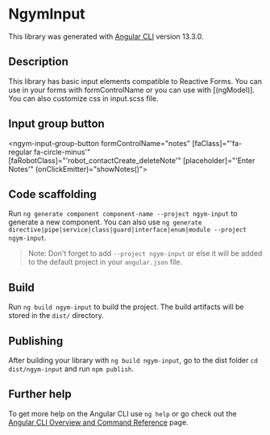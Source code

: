 # NgymInput

This library was generated with [Angular CLI](https://github.com/angular/angular-cli) version 13.3.0.

## Description

This library has basic input elements compatible to Reactive Forms. You can use in your forms with formControlName or you can use with [(ngModel)]. You can also customize css in input.scss file.

## Input group button
<ngym-input-group-button formControlName="notes"
    [faClass]="'fa-regular fa-circle-minus'"
    [faRobotClass]="'robot_contactCreate_deleteNote'" [placeholder]="'Enter Notes'"
    (onClickEmitter)="showNotes()">
</ngym-input-group-button>


## Code scaffolding

Run `ng generate component component-name --project ngym-input` to generate a new component. You can also use `ng generate directive|pipe|service|class|guard|interface|enum|module --project ngym-input`.
> Note: Don't forget to add `--project ngym-input` or else it will be added to the default project in your `angular.json` file. 

## Build

Run `ng build ngym-input` to build the project. The build artifacts will be stored in the `dist/` directory.

## Publishing

After building your library with `ng build ngym-input`, go to the dist folder `cd dist/ngym-input` and run `npm publish`.


## Further help

To get more help on the Angular CLI use `ng help` or go check out the [Angular CLI Overview and Command Reference](https://angular.io/cli) page.
